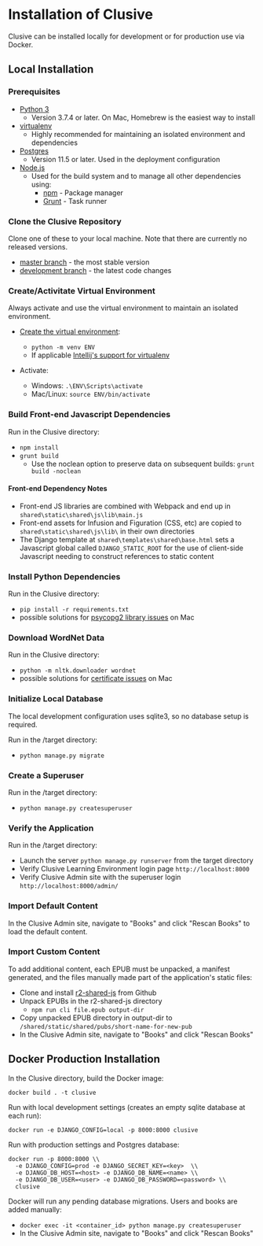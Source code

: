 # Installation of Clusive

Clusive can be installed locally for development or for production use via Docker.


## Local Installation

### Prerequisites

* [Python 3](https://www.python.org/downloads/)
  * Version 3.7.4 or later. On Mac, Homebrew is the easiest way to install
* [virtualenv](https://virtualenv.pypa.io/en/latest/) 
  * Highly recommended for maintaining an isolated environment and dependencies
* [Postgres](https://www.postgresql.org/) 
  * Version 11.5 or later. Used in the deployment configuration 
* [Node.js](https://nodejs.org/)
  * Used for the build system and to manage all other dependencies using:
    * [npm](https://www.npmjs.com/get-npm) - Package manager
    * [Grunt](https://gruntjs.com/) - Task runner

  
### Clone the Clusive Repository

Clone one of these to your local machine.  Note that there are currently no released versions.
* [master branch](https://github.com/cast-org/clusive/) - the most stable version
* [development branch](https://github.com/cast-org/clusive/tree/development) - the latest code changes 

### Create/Activitate Virtual Environment
Always activate and use the virtual environment to maintain an isolated environment.

* [Create the virtual environment](https://docs.python.org/3/library/venv.html): 
  - `python -m venv ENV` 
  - If applicable [Intellij's support for virtualenv](https://www.jetbrains.com/help/idea/creating-virtual-environment.html)

* Activate:
  - Windows: `.\ENV\Scripts\activate`
  - Mac/Linux: `source ENV/bin/activate`


### Build Front-end Javascript Dependencies

Run in the Clusive directory:
* `npm install`
* `grunt build`
  - Use the noclean option to preserve data on subsequent builds: `grunt build -noclean`
 

#### Front-end Dependency Notes

* Front-end JS libraries are combined with Webpack and end up in `shared\static\shared\js\lib\main.js`
* Front-end assets for Infusion and Figuration (CSS, etc) are copied to `shared\static\shared\js\lib\` in their own directories
* The Django template at `shared\templates\shared\base.html` sets a Javascript global called `DJANGO_STATIC_ROOT` for the use of client-side Javascript needing to construct references to static content

### Install Python Dependencies

Run in the Clusive directory:
* `pip install -r requirements.txt`
* possible solutions for [psycopg2 library issues](https://stackoverflow.com/questions/26288042/error-installing-psycopg2-library-not-found-for-lssl) on Mac

### Download WordNet Data

Run in the Clusive directory:
* `python -m nltk.downloader wordnet`
* possible solutions for [certificate issues](https://stackoverflow.com/questions/38916452/nltk-download-ssl-certificate-verify-failed) on Mac

### Initialize Local Database

The local development configuration uses sqlite3, so no database setup is required.

Run in the /target directory:
* `python manage.py migrate`

### Create a Superuser

Run in the /target directory:
* `python manage.py createsuperuser`

### Verify the Application

Run in the /target directory:
* Launch the server `python manage.py runserver` from the target directory
* Verify Clusive Learning Environment login page `http://localhost:8000`
* Verify Clusive Admin site with the superuser login `http://localhost:8000/admin/`

### Import Default Content

In the Clusive Admin site, navigate to "Books" and click "Rescan Books" to load the default content.

### Import Custom Content

To add additional content, each EPUB must be unpacked, a manifest generated, and the files manually 
made part of the application's static files:
* Clone and install [r2-shared-js](https://github.com/readium/r2-shared-js) from Github
* Unpack EPUBs in the r2-shared-js directory
  * `npm run cli file.epub output-dir`
* Copy unpacked EPUB directory in output-dir to `/shared/static/shared/pubs/short-name-for-new-pub`
* In the Clusive Admin site, navigate to "Books" and click "Rescan Books"


## Docker Production Installation

In the Clusive directory, build the Docker image:

`docker build . -t clusive`

Run with local development settings (creates an empty sqlite database at each run):

`docker run -e DJANGO_CONFIG=local -p 8000:8000 clusive`

Run with production settings and Postgres database:

```
docker run -p 8000:8000 \\
  -e DJANGO_CONFIG=prod -e DJANGO_SECRET_KEY=<key>  \\
  -e DJANGO_DB_HOST=<host> -e DJANGO_DB_NAME=<name> \\
  -e DJANGO_DB_USER=<user> -e DJANGO_DB_PASSWORD=<password> \\
  clusive
```
Docker will run any pending database migrations. Users and books are added manually:

* `docker exec -it <container_id> python manage.py createsuperuser`
* In the Clusive Admin site, navigate to "Books" and click "Rescan Books"
